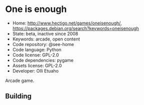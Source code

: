 # One is enough

- Home: http://www.hectigo.net/games/oneisenough/, https://packages.debian.org/search?keywords=oneisenough
- State: beta, inactive since 2008
- Keywords: arcade, open content
- Code repository: @see-home
- Code language: Python
- Code license: GPL-2.0
- Code dependencies: pygame
- Assets license: GPL-2.0
- Developer: Olli Etuaho

Arcade game.

## Building
